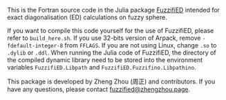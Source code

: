 This is the Fortran source code in the Julia package [FuzzifiED](https://github.com/FuzzifiED/FuzzifiED.jl) intended for exact diagonalisation (ED) calculations on fuzzy sphere. 

If you want to compile this code yourself for the use of FuzzifiED, please refer to `build_here.sh`. If you use 32-bits version of Arpack, remove  `-fdefault-integer-8` from `FFLAGS`. If you are not using Linux, change `.so` to `.dylib` or `.ddl`. When running the Julia code of FuzzifiED, the directory of the compiled dynamic library need to be stored into the environment variables `FuzzifiED.Libpath` and `FuzzifiED.Fuzzifino.Libpathino`. 

This package is developed by Zheng Zhou (周正) and contributors. If you have any questions, please contact [fuzzified@zhengzhou.page](mailto:fuzzified@zhengzhou.page).
